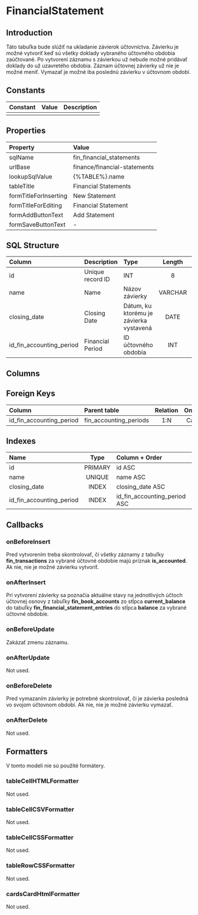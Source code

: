 # FinancialStatement

## Introduction

Táto tabuľka bude slúžiť na ukladanie závierok účtovníctva. Závierku je možné vytvoriť keď sú všetky doklady vybraného účtovného obdobia zaúčtované. Po vytvorení záznamu s závierkou už nebude možné pridávať doklady do už uzavretého obdobia.
Záznam účtovnej závierky už nie je možné meniť. Vymazať je možné iba poslednú závierku v účtovnom období.

## Constants

| Constant | Value | Description |
| -------- | ----- | ----------- |
|          |       |             |

## Properties

| Property              | Value                        |
| :-------------------- | :--------------------------- |
| sqlName               | fin_financial_statements     |
| urlBase               | finance/financial-statements |
| lookupSqlValue        | {%TABLE%}.name               |
| tableTitle            | Financial Statements         |
| formTitleForInserting | New Statement                |
| formTitleForEditing   | Financial Statement          |
| formAddButtonText     | Add Statement                |
| formSaveButtonText    | -                            |

## SQL Structure

| Column                   | Description      | Type                                    | Length  | NULL     | Default |
| :----------------------- | :--------------- | :-------------------------------------- | :-----: | :------: | :-----: |
| id                       | Unique record ID | INT                                     | 8       | NOT NULL | 0       |
| name                     | Name             | Názov závierky                          | VARCHAR | 100      | Y       |
| closing_date             | Closing Date     | Dátum, ku ktorému je závierka vystavená | DATE    | 8        | Y       |
| id_fin_accounting_period | Financial Period | ID účtovného obdobia                    | INT     | 11       | Y       |

## Columns

## Foreign Keys

| Column                   | Parent table           | Relation | OnUpdate | OnDelete |
| :----------------------- | :--------------------- | :------: | :------: | :------: |
| id_fin_accounting_period | fin_accounting_periods | 1:N      | Cascade  | Restrict |

## Indexes

| Name                     | Type    | Column + Order               |
| :----------------------- | :-----: | :--------------------------- |
| id                       | PRIMARY | id ASC                       |
| name                     | UNIQUE  | name ASC                     |
| closing_date             | INDEX   | closing_date ASC             |
| id_fin_accounting_period | INDEX   | id_fin_accounting_period ASC |

## Callbacks

### onBeforeInsert

Pred vytvorením treba skontrolovať, či všetky záznamy z tabuľky **fin_transactions** za vybrané účtovné obdobie majú príznak **is_accounted**. Ak nie, nie je možné závierku vytvoriť.

### onAfterInsert

Pri vytvorení závierky sa poznačia aktuálne stavy na jednotlivých účtoch účtovnej osnovy z tabuľky **fin_book_accounts** zo stĺpca **current_balance** do tabuľky **fin_financial_statement_entries** do stĺpca **balance** za vybrané účtovné obdobie. 

### onBeforeUpdate

Zakázať zmenu záznamu.

### onAfterUpdate

Not used.

### onBeforeDelete

Pred vymazaním závierky je potrebné skontrolovať, či je závierka posledná vo svojom účtovnom období. Ak nie, nie je možné závierku vymazať.

### onAfterDelete

Not used.

## Formatters

V tomto modeli nie sú použité formátery.

### tableCellHTMLFormatter

Not used.

### tableCellCSVFormatter

Not used.

### tableCellCSSFormatter

Not used.

### tableRowCSSFormatter

Not used.

### cardsCardHtmlFormatter

Not used.
